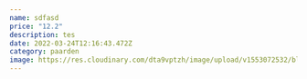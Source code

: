 ```yaml
---
name: sdfasd
price: "12.2"
description: tes
date: 2022-03-24T12:16:43.472Z
category: paarden
image: https://res.cloudinary.com/dta9vptzh/image/upload/v1553072532/blog/bvkare1jkyfkjxy64ywj.jpg
---
```

